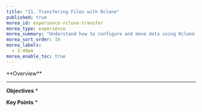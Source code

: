 ```yaml
---
title: "11. Transfering Files with Rclone"
published: true
morea_id: experience-rclone-transfer
morea_type: experience
morea_summary: "Understand how to configure and move data using Rclone."
morea_sort_order: 10
morea_labels:
  - 3:40pm
morea_enable_toc: true
---
```


<div class="alert alert-success mt-3" role="alert" markdown="1">
<i class="fa-solid fa-globe fa-xl"></i> **Overview**
<hr/>
 
 **Objectives**
  * 

**Key Points**
  * 
</div>